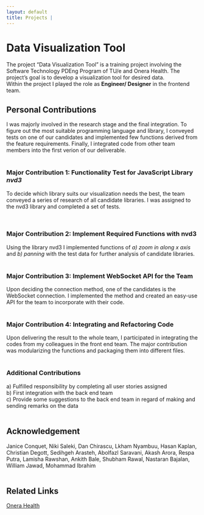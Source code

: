 ```yaml
---
layout: default
title: Projects | 
---
```


# Data Visualization Tool

The project “Data Visualization Tool” is a training project involving the Software Technology PDEng Program of TU/e and Onera Health. The project’s goal is to develop a visualization tool for desired data.
&nbsp;  
Within the project I played the role as **Engineer/ Designer** in the frontend team.
&nbsp;  

## Personal Contributions

I was majorly involved in the research stage and the final integration. To figure out the most suitable programming language and library, I conveyed tests on one of our candidates and implemented few functions derived from the feature requirements. Finally, I integrated code from other team members into the first verion of our deliverable.  
&nbsp;  

### Major Contribution 1: Functionality Test for JavaScript Library *nvd3*

To decide which library suits our visualization needs the best, the team conveyed a series of research of all candidate libraries. I was assigned to the nvd3 library and completed a set of tests.  

<!-- The result obtained is put in the table below.  
&nbsp;  

| Functionality | Result |
|-|-|
| Support for Zoom | Yes |
| Max number of points | 100K is possible |
| Chart Type | No 3d chart |
| Accessibility | Yes |
| Support for Panning | Yes |
| Support for Tooltip | Yes |
| License | Apache 2.0 (Free) |
| Performance - init time of chart | 7ms |
| Performance - draw time of chart (ms) | 320 |
| Performance - span 5 sec (ms) | 840 |
| Performance - zoom 30s - 10s (ms) | 139 |
| Summed performance (ms) | 1299 |
| Support for range annotations / highlighting time range | Supports specific model (lineWithFocusChart) |
| Multiple Y values per X | Yes |
| Support for synchronisation | - |   -->  

&nbsp;  

### Major Contribution 2: Implement Required Functions with nvd3  

Using the library nvd3 I implemented functions of *a) zoom in along x axis* and *b) panning* with the test data for further analysis of candidate libraries.  
&nbsp;  

### Major Contribution 3: Implement WebSocket API for the Team  

Upon deciding the connection method, one of the candidates is the WebSocket connection. I implemented the method and created an easy-use API for the team to incorporate with their code.  
&nbsp;  

<!-- <div style = "background-color: rgb(50, 50, 50);"><pre><code class = "language-css">
class connection {
  constructor(url, actionOnReceiving) {
    // Set up connection
    try {
      this.ws = new WebSocket(url);
      setSocketBehavior(this.ws, actionOnReceiving);
    } catch (exception) {
      console.error(exception);
    }
  }
 
  // Send request to server
  sendRequest(req) {
    waitForSocketConnection(this.ws, () => {
      console.log("Send request: " + req);
      this.ws.send(req);
    });
  }
}
 
function setSocketBehavior(ws, actionOnReceiving) {
  // Set behavior on opening socket
  ws.onopen = () => {
    console.log("Start connection");
  };
 
  // Set behavior on closing socket
  ws.onclose = () => {
    console.log("Close connection");
  };
 
  // Set behavior on error
  ws.onerror = (error) => {
    console.error(error.msg);
  };
 
  // Set behavior on receiving message
  ws.onmessage = (receivedData) => {
    actionOnReceiving(receivedData);
  };
}
 
// Call callback until the connection is made
function waitForSocketConnection(socket, callback) {
  setTimeout(() => {
    try {
      if (socket.readyState == WebSocket.OPEN) {
        if (callback != null) {
          callback();
        }
      } else {
        console.log("Waiting for connection...");
        waitForSocketConnection(socket, callback);
      }
    } catch (error) {
      console.error(error);
    }
  }, 50); // wait 5 millisecond for the connection...
}
 
export default connection;
</code></pre></div> -->

### Major Contribution 4: Integrating and Refactoring Code

Upon delivering the result to the whole team, I participated in integrating the codes from my colleagues in the front end team. The major contribution was modularizing the functions and packaging them into different files.  
&nbsp;  

### Additional Contributions

a) Fulfilled responsibility by completing all user stories assigned  
b) First integration with the back end team  
c) Provide some suggestions to the back end team in regard of making and sending remarks on the data  
&nbsp;  

<!-- ## The Interface

<img
    src = "/images/onera/interface.png"
    alt = "The screenshot of CloViTo."
    style = "max-width: 95%;
            max-height: 95%;
            vertical-align: middle;"
    >  
&nbsp;   -->

## Acknowledgement  

Janice Conquet, Niki Saleki, Dan Chirascu, Lkham Nyambuu, Hasan Kaplan, Christian Degott, Sedihgeh Arasteh, Abolfazl Saravani, Akash Arora, Respa Putra, Lamisha Rawshan, Ankith Bale, Shubham Rawal, Nastaran Bajalan, William Jawad, Mohammad Ibrahim  
&nbsp;  

## Related Links  

[Onera Health](https://www.onerahealth.com)  
